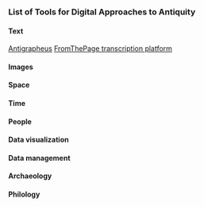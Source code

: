 ### List of Tools for Digital Approaches to Antiquity

#### Text

[Antigrapheus](https://dcthree.github.io/antigrapheus/) 
[FromThePage transcription platform](https://fromthepage.lib.utexas.edu)

#### Images
#### Space
#### Time
#### People
#### Data visualization
#### Data management
#### Archaeology
#### Philology
